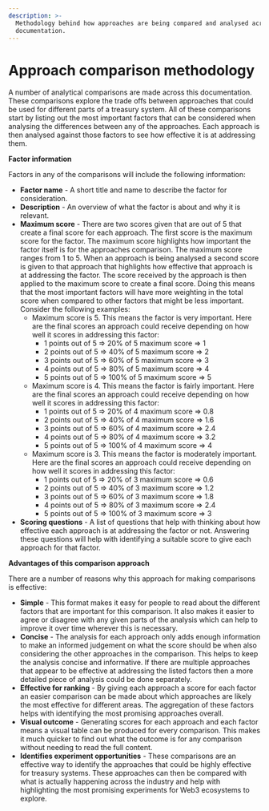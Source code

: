 ```yaml
---
description: >-
  Methodology behind how approaches are being compared and analysed across the
  documentation.
---
```


# Approach comparison methodology

A number of analytical comparisons are made across this documentation. These comparisons explore the trade offs between approaches that could be used for different parts of a treasury system. All of these comparisons start by listing out the most important factors that can be considered when analysing the differences between any of the approaches. Each approach is then analysed against those factors to see how effective it is at addressing them.



**Factor information**

Factors in any of the comparisons will include the following information:

* **Factor name** - A short title and name to describe the factor for consideration.
* **Description** - An overview of what the factor is about and why it is relevant.
* **Maximum score** - There are two scores given that are out of 5 that create a final score for each approach. The first score is the maximum score for the factor. The maximum score highlights how important the factor itself is for the approaches comparison. The maximum score ranges from 1 to 5. When an approach is being analysed a second score is given to that approach that highlights how effective that approach is at addressing the factor. The score received by the approach is then applied to the maximum score to create a final score. Doing this means that the most important factors will have more weighting in the total score when compared to other factors that might be less important. Consider the following examples:
  * Maximum score is 5. This means the factor is very important. Here are the final scores an approach could receive depending on how well it scores in addressing this factor:
    * 1 points out of 5 ⇒ 20% of 5 maximum score ⇒ 1
    * 2 points out of 5 ⇒ 40% of 5 maximum score ⇒ 2
    * 3 points out of 5 ⇒ 60% of 5 maximum score ⇒ 3
    * 4 points out of 5 ⇒ 80% of 5 maximum score ⇒ 4
    * 5 points out of 5 ⇒ 100% of 5 maximum score ⇒ 5
  * Maximum score is 4. This means the factor is fairly important. Here are the final scores an approach could receive depending on how well it scores in addressing this factor:
    * 1 points out of 5 ⇒ 20% of 4 maximum score ⇒ 0.8
    * 2 points out of 5 ⇒ 40% of 4 maximum score ⇒ 1.6
    * 3 points out of 5 ⇒ 60% of 4 maximum score ⇒ 2.4
    * 4 points out of 5 ⇒ 80% of 4 maximum score ⇒ 3.2
    * 5 points out of 5 ⇒ 100% of 4 maximum score ⇒ 4
  * Maximum score is 3. This means the factor is moderately important. Here are the final scores an approach could receive depending on how well it scores in addressing this factor:
    * 1 points out of 5 ⇒ 20% of 3 maximum score ⇒ 0.6
    * 2 points out of 5 ⇒ 40% of 3 maximum score ⇒ 1.2
    * 3 points out of 5 ⇒ 60% of 3 maximum score ⇒ 1.8
    * 4 points out of 5 ⇒ 80% of 3 maximum score ⇒ 2.4
    * 5 points out of 5 ⇒ 100% of 3 maximum score ⇒ 3
* **Scoring questions** - A list of questions that help with thinking about how effective each approach is at addressing the factor or not. Answering these questions will help with identifying a suitable score to give each approach for that factor.



**Advantages of this comparison approach**

There are a number of reasons why this approach for making comparisons is effective:

* **Simple** - This format makes it easy for people to read about the different factors that are important for this comparison. It also makes it easier to agree or disagree with any given parts of the analysis which can help to improve it over time wherever this is necessary.
* **Concise** - The analysis for each approach only adds enough information to make an informed judgement on what the score should be when also considering the other approaches in the comparison. This helps to keep the analysis concise and informative. If there are multiple approaches that appear to be effective at addressing the listed factors then a more detailed piece of analysis could be done separately.
* **Effective for ranking** - By giving each approach a score for each factor an easier comparison can be made about which approaches are likely the most effective for different areas. The aggregation of these factors helps with identifying the most promising approaches overall.
* **Visual outcome** - Generating scores for each approach and each factor means a visual table can be produced for every comparison. This makes it much quicker to find out what the outcome is for any comparison without needing to read the full content.
* **Identifies experiment opportunities** - These comparisons are an effective way to identify the approaches that could be highly effective for treasury systems. These approaches can then be compared with what is actually happening across the industry and help with highlighting the most promising experiments for Web3 ecosystems to explore.
